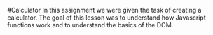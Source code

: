 #Calculator
In this assignment we were given the task of creating a calculator. The goal of this lesson was to understand how Javascript functions work and to understand the basics of the DOM.
